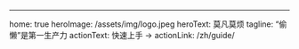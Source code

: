 ---

home: true
heroImage: /assets/img/logo.jpeg
heroText: 莫凡莫烦
tagline: “偷懒”是第一生产力
actionText: 快速上手 →
actionLink: /zh/guide/
